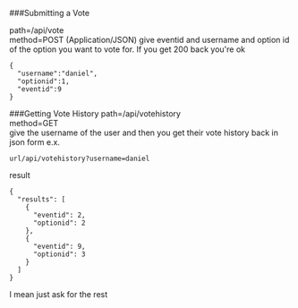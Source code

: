 ###Submitting a Vote

path=/api/vote  
method=POST (Application/JSON)
give eventid and username and option id of the option you want to vote for. If you get 200 back you're ok
```e.x.
{
  "username":"daniel",
  "optionid":1,
  "eventid":9
}
```

###Getting Vote History
path=/api/votehistory  
method=GET  
give the username of the user and then you get their vote history back in json form
e.x.
```
url/api/votehistory?username=daniel
```
result
```
{
  "results": [
    {
      "eventid": 2,
      "optionid": 2
    },
    {
      "eventid": 9,
      "optionid": 3
    }
  ]
}
```
I mean just ask for the rest
